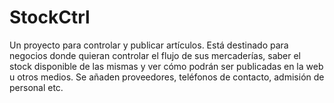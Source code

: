 # StockCtrl
Un proyecto para controlar y publicar artículos. 
Está destinado para negocios donde quieran controlar el flujo de sus mercaderías, 
saber el stock disponible de las mismas y ver cómo podrán ser publicadas en la web u otros medios.
Se añaden proveedores, teléfonos de contacto, admisión de personal etc.
